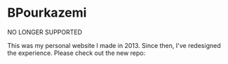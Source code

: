 BPourkazemi
===========

NO LONGER SUPPORTED

This was my personal website I made in 2013. Since then, I've redesigned the experience. Please check out the new repo: 
